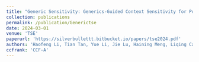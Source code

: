 ```yaml
---
title: "Generic Sensitivity: Generics-Guided Context Sensitivity for Pointer Analysis"
collection: publications
permalink: /publication/Generictse
date: 2024-03-01
venue: 'TSE'
paperurl: 'https://silverbullettt.bitbucket.io/papers/tse2024.pdf'
authors: 'Haofeng Li, Tian Tan, Yue Li, Jie Lu, Haining Meng, Liqing Cao, Yongheng Huang, Lian Li, Lin Gao, Peng Di, Liang Lin, and ChenXi Cui'
ccfrank: 'CCF-A'
---
```

